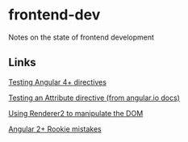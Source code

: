 # frontend-dev
Notes on the state of frontend development

## Links
[Testing Angular 4+ directives](https://codecraft.tv/courses/angular/unit-testing/directives/)

[Testing an Attribute directive (from angular.io docs)](https://angular.io/guide/testing#test-an-attribute-directive)

[Using Renderer2 to manipulate the DOM](https://alligator.io/angular/using-renderer2/)

[Angular 2+ Rookie mistakes](http://angularjs.blogspot.be/2016/04/5-rookie-mistakes-to-avoid-with-angular.html)

